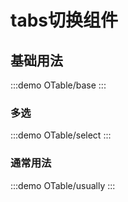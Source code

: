 # tabs切换组件

## 基础用法

:::demo
OTable/base
:::

### 多选

:::demo
OTable/select
:::

### 通常用法

:::demo
OTable/usually
:::
